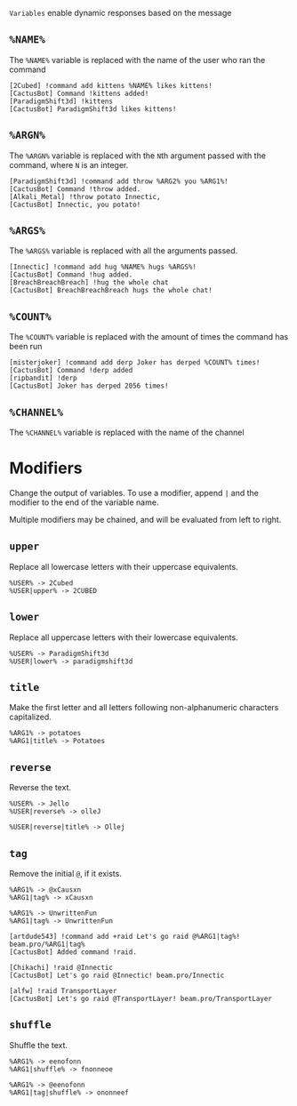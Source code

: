 `Variables` enable dynamic responses based on the message

## `%NAME%`
The `%NAME%` variable is replaced with the name of the user who ran the command

```
[2Cubed] !command add kittens %NAME% likes kittens!
[CactusBot] Command !kittens added!
[ParadigmShift3d] !kittens
[CactusBot] ParadigmShift3d likes kittens!
```

## `%ARGN%`
The `%ARGN%` variable is replaced with the `N`th argument passed with the command, where `N` is an integer.

```
[ParadigmShift3d] !command add throw %ARG2% you %ARG1%!
[CactusBot] Command !throw added.
[Alkali_Metal] !throw potato Innectic,
[CactusBot] Innectic, you potato!
```

## `%ARGS%`
The `%ARGS%` variable is replaced with all the arguments passed.

```
[Innectic] !command add hug %NAME% hugs %ARGS%!
[CactusBot] Command !hug added.
[BreachBreachBreach] !hug the whole chat
[CactusBot] BreachBreachBreach hugs the whole chat!
```

## `%COUNT%`
The `%COUNT%` variable is replaced with the amount of times the command has been run

```
[misterjoker] !command add derp Joker has derped %COUNT% times!
[CactusBot] Command !derp added
[ripbandit] !derp
[CactusBot] Joker has derped 2056 times!
```

## `%CHANNEL%`
The `%CHANNEL%` variable is replaced with the name of the channel

# Modifiers

Change the output of variables. To use a modifier, append `|` and the modifier to the end of the variable name.

Multiple modifiers may be chained, and will be evaluated from left to right.

## `upper`

Replace all lowercase letters with their uppercase equivalents.

```
%USER% -> 2Cubed
%USER|upper% -> 2CUBED
```

## `lower`

Replace all uppercase letters with their lowercase equivalents.

```
%USER% -> ParadigmShift3d
%USER|lower% -> paradigmshift3d
```

## `title`

Make the first letter and all letters following non-alphanumeric characters capitalized.

```
%ARG1% -> potatoes
%ARG1|title% -> Potatoes
```

## `reverse`

Reverse the text.

```
%USER% -> Jello
%USER|reverse% -> olleJ

%USER|reverse|title% -> Ollej
```

## `tag`

Remove the initial `@`, if it exists.

```
%ARG1% -> @xCausxn
%ARG1|tag% -> xCausxn

%ARG1% -> UnwrittenFun
%ARG1|tag% -> UnwrittenFun
```

```
[artdude543] !command add +raid Let's go raid @%ARG1|tag%! beam.pro/%ARG1|tag%
[CactusBot] Added command !raid.

[Chikachi] !raid @Innectic
[CactusBot] Let's go raid @Innectic! beam.pro/Innectic

[alfw] !raid TransportLayer
[CactusBot] Let's go raid @TransportLayer! beam.pro/TransportLayer
```

## `shuffle`

Shuffle the text.

```
%ARG1% -> eenofonn
%ARG1|shuffle% -> fnonneoe

%ARG1% -> @eenofonn
%ARG1|tag|shuffle% -> ononneef
```

